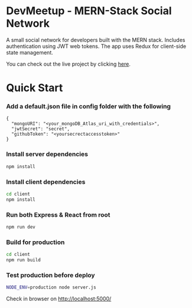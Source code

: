 # DevMeetup - MERN-Stack Social Network

A small social network for developers built with the MERN stack. Includes authentication using JWT web tokens.
The app uses Redux for client-side state management.

You can check out the live project by clicking [here](https://mern-stack-app-social-network.herokuapp.com/).

# Quick Start

### Add a default.json file in config folder with the following

```
{
  "mongoURI": "<your_mongoDB_Atlas_uri_with_credentials>",
  "jwtSecret": "secret",
  "githubToken": "<yoursecrectaccesstoken>"
}
```

### Install server dependencies

```bash
npm install
```

### Install client dependencies

```bash
cd client
npm install
```

### Run both Express & React from root

```bash
npm run dev
```

### Build for production

```bash
cd client
npm run build
```

### Test production before deploy

```bash
NODE_ENV=production node server.js
```

Check in browser on [http://localhost:5000/](http://localhost:5000/)
